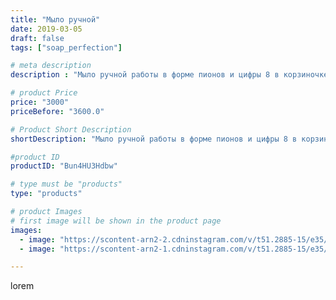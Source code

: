```yaml
---
title: "Мыло ручной"
date: 2019-03-05
draft: false
tags: ["soap_perfection"]

# meta description
description : "Мыло ручной работы в форме пионов и цифры 8 в корзиночке, ну очень мило и ароматно. К сожалению, фото не может передать всю красоту этого букета, но скоро порад"

# product Price
price: "3000"
priceBefore: "3600.0"

# Product Short Description
shortDescription: "Мыло ручной работы в форме пионов и цифры 8 в корзиночке, ну очень мило и ароматно. К сожалению, фото не может передать всю красоту этого букета, но скоро порадует одну прекрасную маму!"

#product ID
productID: "Bun4HU3Hdbw"

# type must be "products"
type: "products"

# product Images
# first image will be shown in the product page
images:
  - image: "https://scontent-arn2-2.cdninstagram.com/v/t51.2885-15/e35/51872753_124769865253728_7518383522830245934_n.jpg?se=7&tp=1&_nc_ht=scontent-arn2-2.cdninstagram.com&_nc_cat=100&_nc_ohc=huSPP_p62qMAX9jYzq0&ccb=7-4&oh=2f34a3bad1097bef0376289f57b662b1&oe=60847712&ig_cache_key=MTk5MjgwODE1MDMyNDg3ODYwMw%3D%3D.2-ccb7-4"
  - image: "https://scontent-arn2-1.cdninstagram.com/v/t51.2885-15/e35/52063756_603684076765876_8305736553746892832_n.jpg?se=7&tp=1&_nc_ht=scontent-arn2-1.cdninstagram.com&_nc_cat=104&_nc_ohc=dWVRikIdo0QAX9-ujx3&ccb=7-4&oh=f0f3fc19f65b53ce9730547e899ff580&oe=60852DA2&ig_cache_key=MTk5MjgwODE1MDMxNjUyNzAzNQ%3D%3D.2-ccb7-4"

---
```

lorem
